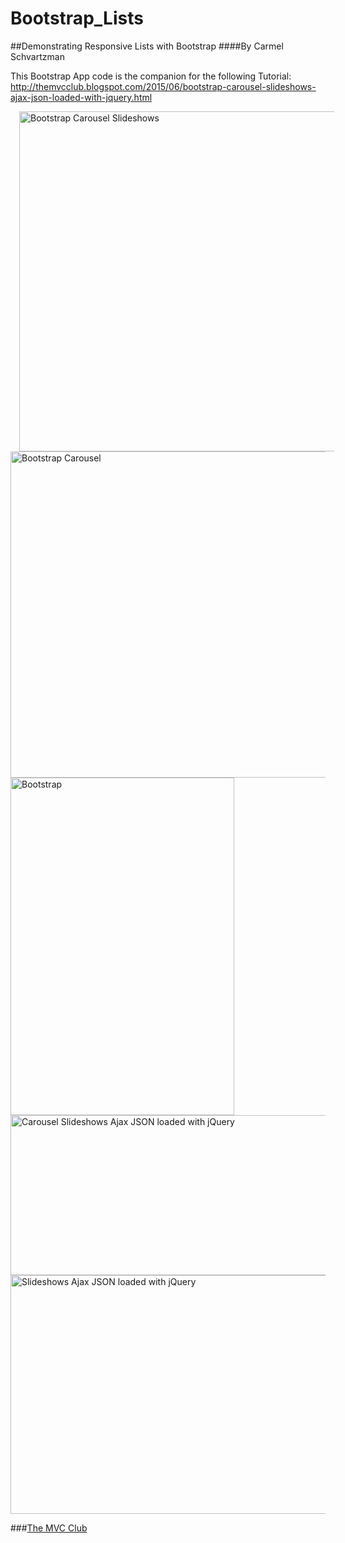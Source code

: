 # Bootstrap_Lists
##Demonstrating Responsive Lists with Bootstrap
####By Carmel Schvartzman

This Bootstrap App code is the companion for the following Tutorial:
 http://themvcclub.blogspot.com/2015/06/bootstrap-carousel-slideshows-ajax-json-loaded-with-jquery.html

<a href="http://themvcclub.blogspot.com/2015/06/bootstrap-carousel-slideshows-ajax-json-loaded-with-jquery.html" imageanchor="1" target="_blank" style="margin-left: 1em; margin-right: 1em;">



<img alt="Bootstrap Carousel Slideshows       " border="0" height="544" src="http://2.bp.blogspot.com/-3Lyl2Kv02U8/VXlFwKlk2rI/AAAAAAAALPk/KMggeQb9cBw/s540/3.png" width="540" />


<img alt="Bootstrap Carousel      " border="0" height="522" src="http://2.bp.blogspot.com/-vnC0Nd8FNT0/VXlFxLkMzeI/AAAAAAAALPY/QvMLKxhR05c/s540/4.png" width="540" />


<img alt="Bootstrap        " border="0" height="540" src="http://2.bp.blogspot.com/-jg9JX0P_R1E/VXlFxCgMZtI/AAAAAAAALPc/4BSylP-J-KA/s540/5.png" width="358" />

<img alt=" Carousel Slideshows Ajax JSON loaded with jQuery       " border="0" height="256" src="http://4.bp.blogspot.com/-1VMNsX-nn_k/VXlFuuJJ0_I/AAAAAAAALPs/8HUY6os7xEI/s540/1.png" width="540" />


<img alt="Slideshows Ajax JSON loaded with jQuery       " border="0" height="382" src="http://4.bp.blogspot.com/-hNXvVIxWA1U/VXlFwCfi5nI/AAAAAAAALPA/HFDTtviG2EY/s540/2.png" width="540" />





</a>

###<a href="http://themvcclub.blogspot.com/"   target="_blank"  >The MVC Club</a>


